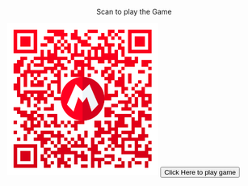 <html>
<center><p>Scan to play the Game</p></center>
<img src="./img/qr-code.png" width="300" 
     height="300"></img>
<button role="button" src="https://adserasinghe.github.io/supermario.github.io/">Click Here to play game</button>
</html>
